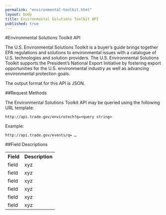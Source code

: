 ```yaml
---
permalink: "environmental-toolkit.html"
layout: body
title: Environmental Solutions Toolkit API
published: true
---
```


#Environmental Solutions Toolkit API

The U.S. Environmental Solutions Toolkit is a buyer’s guide brings together EPA regulations and solutions to environmental issues with a catalogue of U.S. technologies and solution providers.  The U.S. Environmental Solutions Toolkit supports the President’s National Export Initiative by fostering export opportunities for the U.S. environmental industry as well as advancing environmental protection goals.

The output format for this API is JSON.

##Request Methods

The Environmental Solutions Toolkit API may be queried using the following URL template:

    http://api.trade.gov/envirotech?q=<query string>

Example:

    http://api.trade.gov/events/q= …

##Field Descriptions
<table border="0">
<tr>
<th>Field</th>
<th>Description</th>
</tr>
<tr>
<td>field</td>
<td>xyz</td>
</tr>
<tr>
<td>field</td>
<td>xyz</td>
</tr>
<tr>
<td>field</td>
<td>xyz</td>
</tr>
<tr>
<td>field</td>
<td>xyz</td>
</tr>
<tr>
<td>field</td>
<td>xyz</td>
</tr>
<tr>
<td>field</td>
<td>xyz</td>
</tr>
</table>